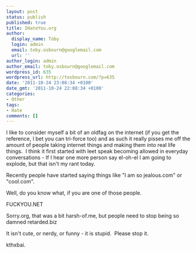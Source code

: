 ```yaml
---
layout: post
status: publish
published: true
title: IHateYou.org
author:
  display_name: Toby
  login: admin
  email: toby.osbourn@googlemail.com
  url: ''
author_login: admin
author_email: toby.osbourn@googlemail.com
wordpress_id: 635
wordpress_url: http://tosbourn.com/?p=635
date: '2011-10-24 23:08:34 +0100'
date_gmt: '2011-10-24 22:08:34 +0100'
categories:
- Other
tags:
- Hate
comments: []
---
```

<p>I like to consider myself a bit of an oldfag on the internet (if you get the reference, I bet you can tri-force too) and as such it really pisses me off the amount of people taking internet things and making them into real life things.  I think it first started with leet speak becoming allowed in everyday conversations - If I hear one more person say el-oh-el I am going to explode, but that isn't my rant today.</p>
<p>Recently people have started saying things like "I am so jealous.com" or "cool.com".</p>
<p>Well, do you know what, if you are one of those people.</p>
<p>FUCKYOU.NET</p>
<p>Sorry.org, that was a bit harsh-of.me, but people need to stop being so damned retarded.biz</p>
<p>It isn't cute, or nerdy, or funny - it is stupid.  Please stop it.</p>
<p>kthxbai.</p>
